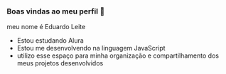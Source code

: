### Boas vindas ao meu perfil 💜

meu nome é Eduardo Leite

- Estou estudando Alura
- Estou me desenvolvendo na linguagem JavaScript
- utilizo esse espaço para minha organização e compartilhamento dos meus projetos desenvolvidos


